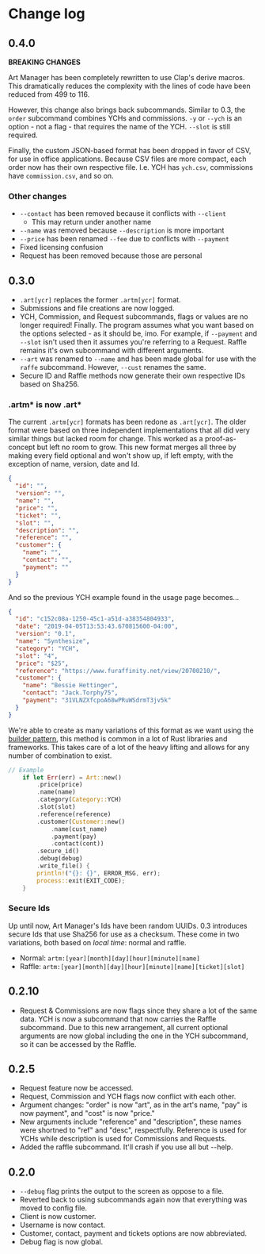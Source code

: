 # Change log

## 0.4.0
**BREAKING CHANGES**

Art Manager has been completely rewritten to use Clap's derive macros. This dramatically reduces the complexity with the lines of code have been reduced from 499 to 116.

However, this change also brings back subcommands. Similar to 0.3, the ``order`` subcommand combines YCHs and commissions. ``-y`` or ``--ych`` is an option - not a flag - that requires the name of the YCH. ``--slot`` is still required.

Finally, the custom JSON-based format has been dropped in favor of CSV, for use in office applications. Because CSV files are more compact, each order now has their own respective file. I.e. YCH has ``ych.csv``, commissions have ``commission.csv``, and so on.

### Other changes

- ``--contact`` has been removed because it conflicts with ``--client``
    - This may return under another name
- ``--name`` was removed because ``--description`` is more important 
- ``--price`` has been renamed ``--fee`` due to conflicts with ``--payment``
- Fixed licensing confusion
- Request has been removed because those are personal

## 0.3.0

- ``.art[ycr]`` replaces the former ``.artm[ycr]`` format.
- Submissions and file creations are now logged.
- YCH, Commission, and Request subcommands, flags or values are no longer required! Finally. The program assumes what you want based on the options selected - as it should be, imo. For example, if ``--payment`` and ``--slot`` isn't used then it assumes you're referring to a Request. Raffle remains it's own subcommand with different arguments.
- ``--art`` was renamed to ``--name`` and has been made global for use with the ``raffe`` subcommand. However, ``--cust`` renames the same.
- Secure ID and Raffle methods now generate their own respective IDs based on Sha256.


### .artm* is now .art*

The current ``.artm[ycr]`` formats has been redone as ``.art[ycr]``. The older format were based on three independent implementations that all did very similar things but lacked room for change. This worked as a proof-as-concept but left no room to grow. This new format merges all three by making every field optional and won't show up, if left empty, with the exception of name, version, date and Id.

```json
{
  "id": "",
  "version": "",
  "name": "",
  "price": "",
  "ticket": "",
  "slot": "",
  "description": "",
  "reference": "",
  "customer": {
    "name": "",
    "contact": "",
    "payment": ""
  }
}
```
And so the previous YCH example found in the usage page becomes...
```json
{
  "id": "c152c08a-1250-45c1-a51d-a38354804933",
  "date": "2019-04-05T13:53:43.670815600-04:00",
  "version": "0.1",
  "name": "Synthesize",
  "category": "YCH",
  "slot": "4",
  "price": "$25",
  "reference": "https://www.furaffinity.net/view/20700210/",
  "customer": {
    "name": "Bessie Hettinger",
    "contact": "Jack.Torphy75",
    "payment": "31VLNZXfcpoA68wPRuWSdrmT3jv5k"
  }
}
```
We're able to create as many variations of this format as we want using the [builder pattern](https://en.wikipedia.org/wiki/Builder_pattern), this method is common in a lot of Rust libraries and frameworks. This takes care of a lot of the heavy lifting and allows for any number of combination to exist.

```rust
// Example
    if let Err(err) = Art::new()
        .price(price)
        .name(name)
        .category(Category::YCH)
        .slot(slot)
        .reference(reference)
        .customer(Customer::new()
            .name(cust_name)
            .payment(pay)
            .contact(cont))
        .secure_id()
        .debug(debug)
        .write_file() {
        println!("{}: {}", ERROR_MSG, err);
        process::exit(EXIT_CODE);
    }
```

### Secure Ids

Up until now, Art Manager's Ids have been random UUIDs. 0.3 introduces secure Ids that use Sha256 for use as a checksum. These come in two variations, both based on *local time*: normal and raffle.

- Normal: ``artm:[year][month][day][hour][minute][name]``
- Raffle: ``artm:[year][month][day][hour][minute][name][ticket][slot]``

## 0.2.10

- Request & Commissions are now flags since they share a lot of the same data. YCH is now a subcommand that now carries the Raffle subcommand. Due to this new arrangement, all current optional arguments are now global including the one in the YCH subcommand, so it can be accessed by the Raffle.

## 0.2.5

- Request feature now be accessed.
- Request, Commission and YCH flags now conflict with each other.
- Argument changes: "order" is now "art", as in the art's name, "pay" is now payment", and "cost" is now "price."
- New arguments include "reference" and "description", these names were shortned to "ref" and "desc", respectfully. Reference is used for YCHs while description is used for Commissions and Requests.
- Added the raffle subcommand. It'll crash if you use all but --help.

## 0.2.0

- ``--debug`` flag prints the output to the screen as oppose to a file.
- Reverted back to using subcommands again now that everything was moved to config file.
- Client is now customer.
- Username is now contact.
- Customer, contact, payment and tickets options are now abbreviated.
- Debug flag is now global.